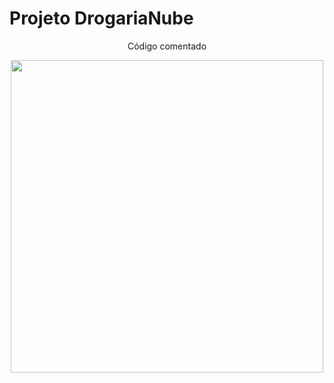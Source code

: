 # Projeto DrogariaNube


<div align="center">
<p>Código comentado </p>
</div>


<div align="center">
<img src="https://user-images.githubusercontent.com/110033143/236332860-dff5af4b-d645-4ede-acb8-dc180e19a74e.jpg" width="500px" />
</div>
